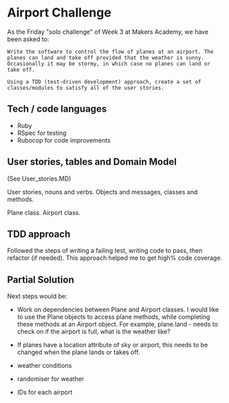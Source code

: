 Airport Challenge
=================

As the Friday "solo challenge" of Week 3 at Makers Academy, we have been asked to:

```
Write the software to control the flow of planes at an airport. The planes can land and take off provided that the weather is sunny. Occasionally it may be stormy, in which case no planes can land or take off.  
````
````
Using a TDD (test-driven development) approach, create a set of classes/modules to satisfy all of the user stories. 
````

Tech / code languages
---------
* Ruby
* RSpec for testing
* Rubocop for code improvements


User stories, tables and Domain Model
-------

(See User_stories.MD)

User stories, nouns and verbs. Objects and messages, classes and methods.

Plane class. Airport class.


TDD approach
-----
Followed the steps of writing a failing test, writing code to pass, then refactor (if needed). This approach helped me to get high% code coverage. 


Partial Solution
-------

Next steps would be:

* Work on dependencies between Plane and Airport classes. I would like to use the Plane objects to access plane methods, while completing these methods at an Airport object. For example, plane.land - needs to check on if the airport is full, what is the weather like? 

* If planes have a location attribute of sky or airport, this needs to be changed when the plane lands or takes off. 
* weather conditions
* randomiser for weather
* IDs for each airport 

